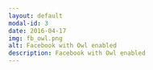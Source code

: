 ```yaml
---
layout: default
modal-id: 3
date: 2016-04-17
img: fb_owl.png
alt: Facebook with Owl enabled
description: Facebook with Owl enabled
---
```

